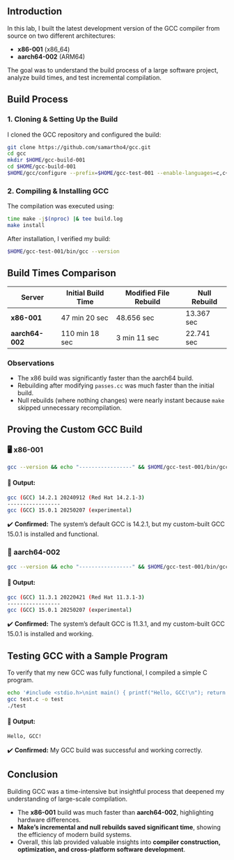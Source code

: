 ## Introduction
In this lab, I built the latest development version of the GCC compiler from source on two different architectures:

- **x86-001** (x86_64)
- **aarch64-002** (ARM64)

The goal was to understand the build process of a large software project, analyze build times, and test incremental compilation.

## Build Process
### 1. Cloning & Setting Up the Build
I cloned the GCC repository and configured the build:

```sh
git clone https://github.com/samartho4/gcc.git
cd gcc
mkdir $HOME/gcc-build-001
cd $HOME/gcc-build-001
$HOME/gcc/configure --prefix=$HOME/gcc-test-001 --enable-languages=c,c++ --disable-multilib
```

### 2. Compiling & Installing GCC
The compilation was executed using:

```sh
time make -j$(nproc) |& tee build.log
make install
```

After installation, I verified my build:

```sh
$HOME/gcc-test-001/bin/gcc --version
```

## Build Times Comparison
| Server        | Initial Build Time | Modified File Rebuild | Null Rebuild |
|--------------|------------------|---------------------|-------------|
| **x86-001**  | 47 min 20 sec    | 48.656 sec         | 13.367 sec  |
| **aarch64-002** | 110 min 18 sec  | 3 min 11 sec       | 22.741 sec  |

### Observations
- The x86 build was significantly faster than the aarch64 build.
- Rebuilding after modifying `passes.cc` was much faster than the initial build.
- Null rebuilds (where nothing changes) were nearly instant because `make` skipped unnecessary recompilation.

## Proving the Custom GCC Build
### 🖥️ x86-001
```sh
gcc --version && echo "-----------------" && $HOME/gcc-test-001/bin/gcc --version
```
#### 📌 Output:
```sh
gcc (GCC) 14.2.1 20240912 (Red Hat 14.2.1-3)
-----------------
gcc (GCC) 15.0.1 20250207 (experimental)
```
✔️ **Confirmed:** The system’s default GCC is 14.2.1, but my custom-built GCC 15.0.1 is installed and functional.

### 📱 aarch64-002
```sh
gcc --version && echo "-----------------" && $HOME/gcc-test-001/bin/gcc --version
```
#### 📌 Output:
```sh
gcc (GCC) 11.3.1 20220421 (Red Hat 11.3.1-3)
-----------------
gcc (GCC) 15.0.1 20250207 (experimental)
```
✔️ **Confirmed:** The system’s default GCC is 11.3.1, and my custom-built GCC 15.0.1 is installed and working.

## Testing GCC with a Sample Program
To verify that my new GCC was fully functional, I compiled a simple C program.

```sh
echo '#include <stdio.h>\nint main() { printf("Hello, GCC!\n"); return 0; }' > test.c
gcc test.c -o test
./test
```
#### 📌 Output:
```sh
Hello, GCC!
```
✔️ **Confirmed:** My GCC build was successful and working correctly.

## Conclusion
Building GCC was a time-intensive but insightful process that deepened my understanding of large-scale compilation.

- The **x86-001** build was much faster than **aarch64-002**, highlighting hardware differences.
- **Make’s incremental and null rebuilds saved significant time**, showing the efficiency of modern build systems.
- Overall, this lab provided valuable insights into **compiler construction, optimization, and cross-platform software development**.

